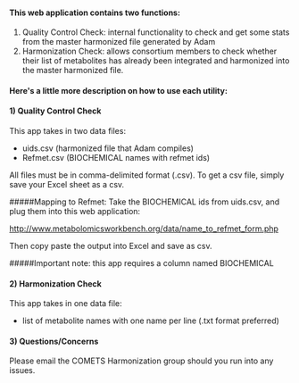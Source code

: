 #### This web application contains two functions:
1. Quality Control Check: internal functionality to check and get some stats from the master harmonized file generated by Adam
2. Harmonization Check: allows consortium members to check whether their list of metabolites has already been integrated and harmonized into the master harmonized file.

#### Here's a little more description on how to use each utility:


#### 1) Quality Control Check 
This app takes in two data files:

- uids.csv (harmonized file that Adam compiles)
- Refmet.csv (BIOCHEMICAL names with refmet ids)

All files must be in comma-delimited format (.csv).  To get a csv file, simply save your Excel sheet as a csv.

#####Mapping to Refmet:
Take the BIOCHEMICAL ids from uids.csv, and plug them into this web application:

http://www.metabolomicsworkbench.org/data/name_to_refmet_form.php

Then copy paste the output into Excel and save as csv.  

#####Important note: this app requires a column named BIOCHEMICAL

#### 2) Harmonization Check
This app takes in one data file:

- list of metabolite names with one name per line (.txt format preferred)

#### 3) Questions/Concerns
Please email the COMETS Harmonization group should you run into any issues.
